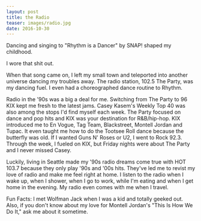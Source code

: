 ```yaml
---
layout: post
title: the Radio
teaser: images/radio.jpg
date: 2016-10-30
---
```


Dancing and singing to "Rhythm is a Dancer" by SNAP! shaped my childhood.

I wore that shit out.

When that song came on, I left my small town and teleported into another universe dancing my troubles away. The radio station, 102.5 The Party, was my dancing fuel. I even had a choreographed dance routine to Rhythm.

Radio in the '90s was a big a deal for me. Switching from The Party to 96 KIX kept me fresh to the latest jams. Casey Kasem's Weekly Top 40 was also among the stops I'd find myself each week. The Party focused on dance and pop hits and KIX was your destination for R&B/hip-hop. KIX introduced me to En Vogue, Tag Team, Blackstreet, Montell Jordan and Tupac. It even taught me how to do the Tootsee Roll dance because the butterfly was old. If I wanted Guns N' Roses or U2, I went to Rock 92.3. Through the week, I fueled on KIX, but Friday nights were about The Party and I never missed Casey.

Luckily, living in Seattle made my '90s radio dreams come true with HOT 103.7 because they only play '90s and '00s hits. They've led me to revist my love of radio and make me feel right at home. I listen to the radio when I wake up, when I shower, when I go to work, while I'm eating and when I get home in the evening. My radio even comes with me when I travel.

Fun Facts: I met Wolfman Jack when I was a kid and totally geeked out. Also, if you don't know about my love for Montell Jordan's "This Is How We Do It," ask me about it sometime.
